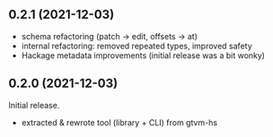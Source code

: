 ## 0.2.1 (2021-12-03)
  * schema refactoring (patch -> edit, offsets -> at)
  * internal refactoring: removed repeated types, improved safety
  * Hackage metadata improvements (initial release was a bit wonky)

## 0.2.0 (2021-12-03)
Initial release.

  * extracted & rewrote tool (library + CLI) from gtvm-hs
